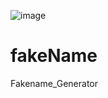![image](https://user-images.githubusercontent.com/67543396/97787133-7aae5d00-1bda-11eb-92ed-e312c20211ba.png)
# fakeName
Fakename_Generator

